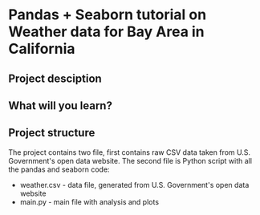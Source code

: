 # Pandas + Seaborn tutorial on Weather data for Bay Area in California

## Project desciption

## What will you learn?

## Project structure

The project contains two file, first contains raw CSV data taken from U.S. Government's open data website. 
The second file is Python script with all the pandas and seaborn code:
* weather.csv - data file, generated from U.S. Government's open data website
* main.py - main file with analysis and plots
